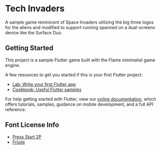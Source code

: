 # Tech Invaders

A sample game reminicent of Space Invaders utilizing the big three logos for the aliens and modified to support running spanned on a dual-screens device like the Surface Duo.

## Getting Started

This project is a sample Flutter game built with the Flame minimalist game engine.

A few resources to get you started if this is your first Flutter project:

- [Lab: Write your first Flutter app](https://flutter.dev/docs/get-started/codelab)
- [Cookbook: Useful Flutter samples](https://flutter.dev/docs/cookbook)

For help getting started with Flutter, view our
[online documentation](https://flutter.dev/docs), which offers tutorials,
samples, guidance on mobile development, and a full API reference.


## Font License Info

* [Press Start 2P](https://fonts.google.com/specimen/Press+Start+2P?preview.text=TECH%20INVADERS&preview.text_type=custom#license)
* [Frijole](https://fonts.google.com/specimen/Frijole?preview.text=TECH%20INVADERS&preview.text_type=custom#license)
